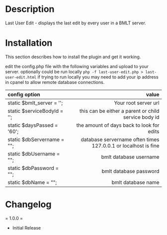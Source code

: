 # Description

Last User Edit - displays the last edit by every user in a BMLT server.

# Installation

This section describes how to install the plugin and get it working.

edit the config.php file with the following variables and upload to your server. optionally could be run locally `php -f last-user-edit.php > last-user-edit.html`
if trying to run locally you may need to add your ip address in cpanel to allow remote database connections.


| config option              | value                                                          |
|:---------------------------|---------------------------------------------------------------:|
|static $bmlt_server = '';   | Your root server url                                           | 
|static $serviceBodyId = ''; &nbsp; &nbsp; &nbsp; &nbsp; &nbsp; &nbsp; | this can be either a parent or child service body id           |
|static $daysPassed = '60';  | the amount of days back to look for edits                      |
|static $dbServername = "";  | database servername often times 127.0.0.1 or localhost is fine |
|static $dbUsername = "";    | bmlt database username                                         |
|static $dbPassword = "";    | bmlt database password                                         |
|static $dbName = "";        | bmlt database name                                             |


# Changelog

= 1.0.0 =

* Initial Release
